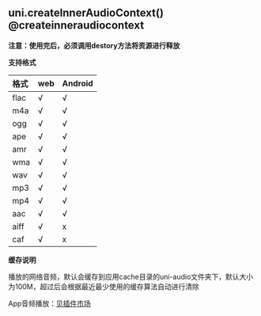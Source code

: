 ## uni.createInnerAudioContext() @createinneraudiocontext

**注意：使用完后，必须调用destory方法将资源进行释放**

**支持格式**

|格式|web|Android|
|:-|:-|:-|
|flac	|√|√|
|m4a	|√|√|
|ogg	|√|√|
|ape	|√|√|
|amr	|√|√|
|wma	|√|√|
|wav	|√|√|
|mp3	|√|√|
|mp4	|√|√|
|aac	|√|√|
|aiff	|√|x|
|caf	|√|x|

**缓存说明**

播放的网络音频，默认会缓存到应用cache目录的uni-audio文件夹下，默认大小为100M，超过后会根据最近最少使用的缓存算法自动进行清除


<!-- UTSAPIJSON.createInnerAudioContext.description -->

<!-- UTSAPIJSON.createInnerAudioContext.compatibility -->

App音频播放：[见插件市场](https://ext.dcloud.net.cn/search?q=%E9%9F%B3%E9%A2%91%E6%92%AD%E6%94%BE&orderBy=Relevance&uni-appx=1)

<!-- UTSAPIJSON.createInnerAudioContext.param -->

<!-- UTSAPIJSON.createInnerAudioContext.returnValue -->

<!-- UTSAPIJSON.createInnerAudioContext.tutorial -->

<!-- UTSAPIJSON.createInnerAudioContext.example -->

<!-- UTSAPIJSON.general_type.name -->

<!-- UTSAPIJSON.general_type.param -->
